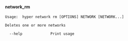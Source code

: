#### network_rm

    Usage:  hyper network rm [OPTIONS] NETWORK [NETWORK...]

    Deletes one or more networks

      --help             Print usage

